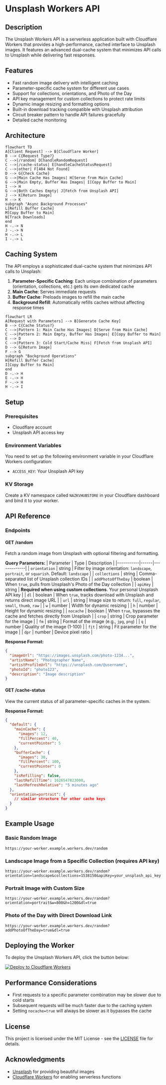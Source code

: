 # Unsplash Workers API

## Description
The Unsplash Workers API is a serverless application built with Cloudflare Workers that provides a high-performance, cached interface to Unsplash images. It features an advanced dual-cache system that minimizes API calls to Unsplash while delivering fast responses.

## Features
- Fast random image delivery with intelligent caching
- Parameter-specific cache system for different use cases
- Support for collections, orientations, and Photo of the Day
- API key management for custom collections to protect rate limits
- Dynamic image resizing and formatting options
- Built-in download tracking compatible with Unsplash attribution
- Circuit breaker pattern to handle API failures gracefully
- Detailed cache monitoring

## Architecture

```mermaid
flowchart TD
A[Client Request] --> B[Cloudflare Worker]
B --> C{Request Type?}
C -->|/random| D[handleRandomRequest]
C -->|/cache-status| E[handleCacheStatusRequest]
C -->|other| F[404 Not Found]
D --> G{Check Cache}
G -->|Main Cache Has Images| H[Serve from Main Cache]
G -->|Main Empty, Buffer Has Images| I[Copy Buffer to Main]
I --> H
G -->|Both Caches Empty| J[Fetch from Unsplash API]
J --> K[Return Image]
H --> K
subgraph "Async Background Processes"
L[Refill Buffer Cache]
M[Copy Buffer to Main]
N[Track Downloads]
end
H -.-> N
J -.-> N
H -.-> L
I -.-> L
```

## Caching System
The API employs a sophisticated dual-cache system that minimizes API calls to Unsplash:

1. **Parameter-Specific Caching**: Each unique combination of parameters (orientation, collections, etc.) gets its own dedicated cache
2. **Main Cache**: Serves immediate requests
3. **Buffer Cache**: Preloads images to refill the main cache
4. **Background Refill**: Automatically refills caches without affecting response times

```mermaid
flowchart LR
A[Request with Parameters] --> B[Generate Cache Key]
B --> C{Cache Status?}
C -->|Pattern 1: Main Cache Has Images| D[Serve from Main Cache]
C -->|Pattern 2: Main Empty, Buffer Has Images| E[Copy Buffer to Main]
E --> D
C -->|Pattern 3: Cold Start/Cache Miss| F[Fetch from Unsplash API]
D --> G[Return Image]
F --> G
subgraph "Background Operations"
H[Refill Buffer Cache]
I[Copy Buffer to Main]
end
D -.-> H
E -.-> H
F -.-> H
H -.-> I
```

## Setup

### Prerequisites
- Cloudflare account
- Unsplash API access key

### Environment Variables
You need to set up the following environment variable in your Cloudflare Workers configuration:
- `ACCESS_KEY`: Your Unsplash API key

### KV Storage
Create a KV namespace called `NAZKVHUBSTORE` in your Cloudflare dashboard and bind it to your worker.

## API Reference

### Endpoints

#### GET /random
Fetch a random image from Unsplash with optional filtering and formatting.

**Query Parameters:**
| Parameter | Type | Description |
|-----------|------|-------------|
| `orientation` | string | Filter by image orientation: `landscape`, `portrait`, or `squarish`. Default: `landscape` |
| `collections` | string | Comma-separated list of Unsplash collection IDs |
| `addPhotoOfTheDay` | boolean | When `true`, pulls from Unsplash's Photo of the Day collection |
| `apiKey` | string | **Required when using custom collections**. Your personal Unsplash API key |
| `dl` | boolean | When `true`, tracks download with Unsplash and returns direct image URL |
| `url` | string | Image size to return: `full`, `regular`, `small`, `thumb`, `raw` |
| `w` | number | Width for dynamic resizing |
| `h` | number | Height for dynamic resizing |
| `nocache` | boolean | When `true`, bypasses the cache and fetches directly from Unsplash |
| `crop` | string | Crop parameter for the image |
| `fm` | string | Format of the image (e.g., `jpg`, `png`) |
| `q` | number | Quality of the image (1-100) |
| `fit` | string | Fit parameter for the image |
| `dpr` | number | Device pixel ratio |

**Response Format:**
```json
{
  "imageUrl": "https://images.unsplash.com/photo-1234...",
  "artistName": "Photographer Name",
  "artistProfileUrl": "https://unsplash.com/@username",
  "photoId": "photo123",
  "description": "Image description"
}
```

#### GET /cache-status
View the current status of all parameter-specific caches in the system.

**Response Format:**
```json
{
  "default": {
    "mainCache": {
      "images": 12,
      "fillPercent": 40,
      "currentPointer": 5
    },
    "bufferCache": {
      "images": 30,
      "fillPercent": 100,
      "currentPointer": 0
    },
    "isRefilling": false,
    "lastRefillTime": 1626547823000,
    "lastRefreshRelative": "5 minutes ago"
  },
  "orientation=portrait": {
    // similar structure for other cache keys
  }
}
```

## Example Usage

### Basic Random Image
```
https://your-worker.example.workers.dev/random
```

### Landscape Image from a Specific Collection (requires API key)
```
https://your-worker.example.workers.dev/random?orientation=landscape&collections=1538150&apiKey=your_unsplash_api_key
```

### Portrait Image with Custom Size
```
https://your-worker.example.workers.dev/random?orientation=portrait&w=800&h=1200&dl=true
```

### Photo of the Day with Direct Download Link
```
https://your-worker.example.workers.dev/random?addPhotoOfTheDay=true&dl=true
```

## Deploying the Worker

To deploy the Unsplash Workers API, click the button below:

[![Deploy to Cloudflare Workers](https://deploy.workers.cloudflare.com/button)](https://deploy.workers.cloudflare.com/?url=https://github.com/nazdridoy/unsplash-workers-api)

## Performance Considerations
- First requests to a specific parameter combination may be slower due to cold starts
- Subsequent requests will be much faster due to the caching system
- Setting `nocache=true` will always be slower as it bypasses the cache

## License

This project is licensed under the MIT License - see the [LICENSE](LICENSE) file for details.

## Acknowledgments

- [Unsplash](https://unsplash.com) for providing beautiful images
- [Cloudflare Workers](https://workers.cloudflare.com) for enabling serverless functions
